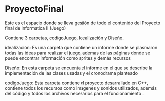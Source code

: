 # ProyectoFinal
Este es el espacio donde se lleva gestión de todo el contenido del Proyecto final de Informatica II (Juego)

Contiene 3 carpetas, codigoJuego, Idealización y Diseño.

idealización: Es una carpeta que contiene un informe donde se plasmaron todas las ideas para realizar el juego, ademas de las páginas donde se puede encontrar información como sprites y demás recursos

Diseño: En esta carpeta se encuenta el informe en el que se describe la implementación de las clases usadas y el cronodrama planteado

codigoJuego: Esta carpeta contiene el proyecto desarrallado en C++, contiene todos los recursos como imagenes y sonidos utilizados, además del código y todos los archivos necesarios para el funcionamiento .
